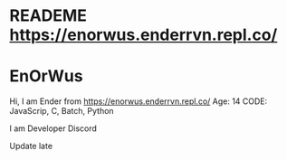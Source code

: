 # READEME https://enorwus.enderrvn.repl.co/
# EnOrWus

Hi, I am Ender from https://enorwus.enderrvn.repl.co/
Age: 14
CODE: JavaScrip, C, Batch, Python

I am Developer Discord 

Update late
